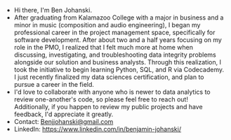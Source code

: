 - Hi there, I'm Ben Johanski.
- After graduating from Kalamazoo College with a major in business and a minor in music (composition and audio engineering),
I began my professional career in the project management space, specifically for software development. After about two and a half years focusing on my role in the PMO,
I realized that I felt much more at home when discussing, investigating, and troubleshooting data integrity problems alongside our solution and business analysts.
Through this realization, I took the initiative to begin learning Python, SQL, and R via Codecademy. I just recently finalized my data sciences certification, and plan to pursue a career in the field.
- I'd love to collaborate with anyone who is newer to data analytics to review one-another's code, so please feel free to reach out! Additionally, if you happen to review my public projects and have feedback, I'd appreciate it greatly.
- Contact: Benjjohanski@gmail.com
- LinkedIn: https://www.linkedin.com/in/benjamin-johanski/

<!---
BJohanski/BJohanski is a ✨ special ✨ repository because its `README.md` (this file) appears on your GitHub profile.
You can click the Preview link to take a look at your changes.
--->

